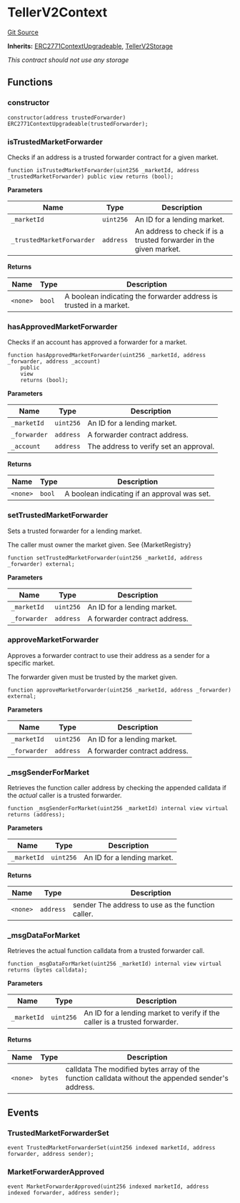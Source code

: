 # TellerV2Context
[Git Source](https://github.com/teller-protocol/teller-protocol-v2/blob/06ebc3cc034145956680b0db36c29ffb293ae345/contracts/TellerV2Context.sol)

**Inherits:**
[ERC2771ContextUpgradeable](/contracts/ERC2771ContextUpgradeable.sol/abstract.ERC2771ContextUpgradeable.md), [TellerV2Storage](/contracts/TellerV2Storage.sol/abstract.TellerV2Storage.md)

*This contract should not use any storage*


## Functions
### constructor


```solidity
constructor(address trustedForwarder) ERC2771ContextUpgradeable(trustedForwarder);
```

### isTrustedMarketForwarder

Checks if an address is a trusted forwarder contract for a given market.


```solidity
function isTrustedMarketForwarder(uint256 _marketId, address _trustedMarketForwarder) public view returns (bool);
```
**Parameters**

|Name|Type|Description|
|----|----|-----------|
|`_marketId`|`uint256`|An ID for a lending market.|
|`_trustedMarketForwarder`|`address`|An address to check if is a trusted forwarder in the given market.|

**Returns**

|Name|Type|Description|
|----|----|-----------|
|`<none>`|`bool`|A boolean indicating the forwarder address is trusted in a market.|


### hasApprovedMarketForwarder

Checks if an account has approved a forwarder for a market.


```solidity
function hasApprovedMarketForwarder(uint256 _marketId, address _forwarder, address _account)
    public
    view
    returns (bool);
```
**Parameters**

|Name|Type|Description|
|----|----|-----------|
|`_marketId`|`uint256`|An ID for a lending market.|
|`_forwarder`|`address`|A forwarder contract address.|
|`_account`|`address`|The address to verify set an approval.|

**Returns**

|Name|Type|Description|
|----|----|-----------|
|`<none>`|`bool`|A boolean indicating if an approval was set.|


### setTrustedMarketForwarder

Sets a trusted forwarder for a lending market.

The caller must owner the market given. See {MarketRegistry}


```solidity
function setTrustedMarketForwarder(uint256 _marketId, address _forwarder) external;
```
**Parameters**

|Name|Type|Description|
|----|----|-----------|
|`_marketId`|`uint256`|An ID for a lending market.|
|`_forwarder`|`address`|A forwarder contract address.|


### approveMarketForwarder

Approves a forwarder contract to use their address as a sender for a specific market.

The forwarder given must be trusted by the market given.


```solidity
function approveMarketForwarder(uint256 _marketId, address _forwarder) external;
```
**Parameters**

|Name|Type|Description|
|----|----|-----------|
|`_marketId`|`uint256`|An ID for a lending market.|
|`_forwarder`|`address`|A forwarder contract address.|


### _msgSenderForMarket

Retrieves the function caller address by checking the appended calldata if the _actual_ caller is a trusted forwarder.


```solidity
function _msgSenderForMarket(uint256 _marketId) internal view virtual returns (address);
```
**Parameters**

|Name|Type|Description|
|----|----|-----------|
|`_marketId`|`uint256`|An ID for a lending market.|

**Returns**

|Name|Type|Description|
|----|----|-----------|
|`<none>`|`address`|sender The address to use as the function caller.|


### _msgDataForMarket

Retrieves the actual function calldata from a trusted forwarder call.


```solidity
function _msgDataForMarket(uint256 _marketId) internal view virtual returns (bytes calldata);
```
**Parameters**

|Name|Type|Description|
|----|----|-----------|
|`_marketId`|`uint256`|An ID for a lending market to verify if the caller is a trusted forwarder.|

**Returns**

|Name|Type|Description|
|----|----|-----------|
|`<none>`|`bytes`|calldata The modified bytes array of the function calldata without the appended sender's address.|


## Events
### TrustedMarketForwarderSet

```solidity
event TrustedMarketForwarderSet(uint256 indexed marketId, address forwarder, address sender);
```

### MarketForwarderApproved

```solidity
event MarketForwarderApproved(uint256 indexed marketId, address indexed forwarder, address sender);
```

